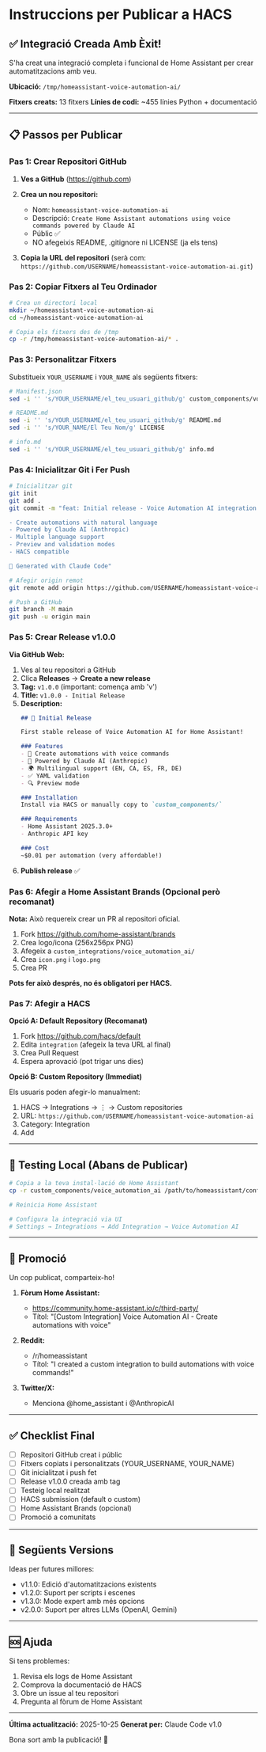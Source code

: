 # Instruccions per Publicar a HACS

## ✅ Integració Creada Amb Èxit!

S'ha creat una integració completa i funcional de Home Assistant per crear automatitzacions amb veu.

**Ubicació:** `/tmp/homeassistant-voice-automation-ai/`

**Fitxers creats:** 13 fitxers
**Línies de codi:** ~455 línies Python + documentació

---

## 📋 Passos per Publicar

### Pas 1: Crear Repositori GitHub

1. **Ves a GitHub** (https://github.com)

2. **Crea un nou repositori:**
   - Nom: `homeassistant-voice-automation-ai`
   - Descripció: `Create Home Assistant automations using voice commands powered by Claude AI`
   - Públic ✅
   - NO afegeixis README, .gitignore ni LICENSE (ja els tens)

3. **Copia la URL del repositori** (serà com: `https://github.com/USERNAME/homeassistant-voice-automation-ai.git`)

### Pas 2: Copiar Fitxers al Teu Ordinador

```bash
# Crea un directori local
mkdir ~/homeassistant-voice-automation-ai
cd ~/homeassistant-voice-automation-ai

# Copia els fitxers des de /tmp
cp -r /tmp/homeassistant-voice-automation-ai/* .
```

### Pas 3: Personalitzar Fitxers

Substitueix `YOUR_USERNAME` i `YOUR_NAME` als següents fitxers:

```bash
# Manifest.json
sed -i '' 's/YOUR_USERNAME/el_teu_usuari_github/g' custom_components/voice_automation_ai/manifest.json

# README.md
sed -i '' 's/YOUR_USERNAME/el_teu_usuari_github/g' README.md
sed -i '' 's/YOUR_NAME/El Teu Nom/g' LICENSE

# info.md
sed -i '' 's/YOUR_USERNAME/el_teu_usuari_github/g' info.md
```

### Pas 4: Inicialitzar Git i Fer Push

```bash
# Inicialitzar git
git init
git add .
git commit -m "feat: Initial release - Voice Automation AI integration

- Create automations with natural language
- Powered by Claude AI (Anthropic)
- Multiple language support
- Preview and validation modes
- HACS compatible

🤖 Generated with Claude Code"

# Afegir origin remot
git remote add origin https://github.com/USERNAME/homeassistant-voice-automation-ai.git

# Push a GitHub
git branch -M main
git push -u origin main
```

### Pas 5: Crear Release v1.0.0

**Via GitHub Web:**

1. Ves al teu repositori a GitHub
2. Clica **Releases** → **Create a new release**
3. **Tag:** `v1.0.0` (important: comença amb 'v')
4. **Title:** `v1.0.0 - Initial Release`
5. **Description:**
   ```markdown
   ## 🎉 Initial Release

   First stable release of Voice Automation AI for Home Assistant!

   ### Features
   - 🎤 Create automations with voice commands
   - 🤖 Powered by Claude AI (Anthropic)
   - 🌍 Multilingual support (EN, CA, ES, FR, DE)
   - ✅ YAML validation
   - 🔍 Preview mode

   ### Installation
   Install via HACS or manually copy to `custom_components/`

   ### Requirements
   - Home Assistant 2025.3.0+
   - Anthropic API key

   ### Cost
   ~$0.01 per automation (very affordable!)
   ```
6. **Publish release** ✅

### Pas 6: Afegir a Home Assistant Brands (Opcional però recomanat)

**Nota:** Això requereix crear un PR al repositori oficial.

1. Fork https://github.com/home-assistant/brands
2. Crea logo/icona (256x256px PNG)
3. Afegeix a `custom_integrations/voice_automation_ai/`
4. Crea `icon.png` i `logo.png`
5. Crea PR

**Pots fer això després, no és obligatori per HACS.**

### Pas 7: Afegir a HACS

**Opció A: Default Repository (Recomanat)**

1. Fork https://github.com/hacs/default
2. Edita `integration` (afegeix la teva URL al final)
3. Crea Pull Request
4. Espera aprovació (pot trigar uns dies)

**Opció B: Custom Repository (Immediat)**

Els usuaris poden afegir-lo manualment:
1. HACS → Integrations → ⋮ → Custom repositories
2. URL: `https://github.com/USERNAME/homeassistant-voice-automation-ai`
3. Category: Integration
4. Add

---

## 🧪 Testing Local (Abans de Publicar)

```bash
# Copia a la teva instal·lació de Home Assistant
cp -r custom_components/voice_automation_ai /path/to/homeassistant/config/custom_components/

# Reinicia Home Assistant

# Configura la integració via UI
# Settings → Integrations → Add Integration → Voice Automation AI
```

---

## 📢 Promoció

Un cop publicat, comparteix-ho!

1. **Fòrum Home Assistant:**
   - https://community.home-assistant.io/c/third-party/
   - Títol: "[Custom Integration] Voice Automation AI - Create automations with voice"

2. **Reddit:**
   - /r/homeassistant
   - Títol: "I created a custom integration to build automations with voice commands!"

3. **Twitter/X:**
   - Menciona @home_assistant i @AnthropicAI

---

## ✅ Checklist Final

- [ ] Repositori GitHub creat i públic
- [ ] Fitxers copiats i personalitzats (YOUR_USERNAME, YOUR_NAME)
- [ ] Git inicialitzat i push fet
- [ ] Release v1.0.0 creada amb tag
- [ ] Testeig local realitzat
- [ ] HACS submission (default o custom)
- [ ] Home Assistant Brands (opcional)
- [ ] Promoció a comunitats

---

## 🎯 Següents Versions

Ideas per futures millores:

- v1.1.0: Edició d'automatitzacions existents
- v1.2.0: Suport per scripts i escenes
- v1.3.0: Mode expert amb més opcions
- v2.0.0: Suport per altres LLMs (OpenAI, Gemini)

---

## 🆘 Ajuda

Si tens problemes:

1. Revisa els logs de Home Assistant
2. Comprova la documentació de HACS
3. Obre un issue al teu repositori
4. Pregunta al fòrum de Home Assistant

---

**Última actualització:** 2025-10-25
**Generat per:** Claude Code v1.0

Bona sort amb la publicació! 🚀
